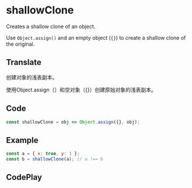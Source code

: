 # shallowClone

Creates a shallow clone of an object.

Use `Object.assign()` and an empty object (`{}`) to create a shallow clone of the original.

## Translate

创建对象的浅表副本。

使用Object.assign（）和空对象（{}）创建原始对象的浅表副本。

## Code

```js
const shallowClone = obj => Object.assign({}, obj);
```

## Example

```js
const a = { x: true, y: 1 };
const b = shallowClone(a); // a !== b
```

## CodePlay

<template>
  <code-play codeplay-id="" />
</template>
